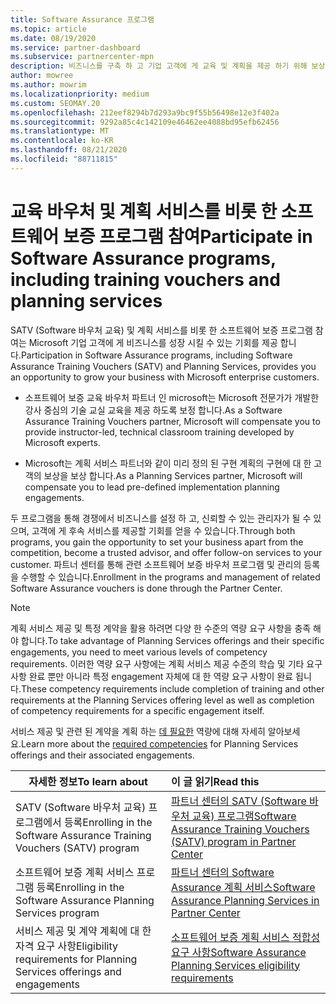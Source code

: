 ```yaml
---
title: Software Assurance 프로그램
ms.topic: article
ms.date: 08/19/2020
ms.service: partner-dashboard
ms.subservice: partnercenter-mpn
description: 비즈니스를 구축 하 고 기업 고객에 게 교육 및 계획을 제공 하기 위해 보상을 받을 수 있도록 소프트웨어 보증 프로그램에 등록 합니다.
author: mowree
ms.author: mowrim
ms.localizationpriority: medium
ms.custom: SEOMAY.20
ms.openlocfilehash: 212eef8294b7d293a9bc9f55b56498e12e3f402a
ms.sourcegitcommit: 9292a85c4c142109e46462ee4088bd95efb62456
ms.translationtype: MT
ms.contentlocale: ko-KR
ms.lasthandoff: 08/21/2020
ms.locfileid: "88711815"
---
```

# <a name="participate-in-software-assurance-programs-including-training-vouchers-and-planning-services"></a><span data-ttu-id="a42c0-103">교육 바우처 및 계획 서비스를 비롯 한 소프트웨어 보증 프로그램 참여</span><span class="sxs-lookup"><span data-stu-id="a42c0-103">Participate in Software Assurance programs, including training vouchers and planning services</span></span>

<span data-ttu-id="a42c0-104">SATV (Software 바우처 교육) 및 계획 서비스를 비롯 한 소프트웨어 보증 프로그램 참여는 Microsoft 기업 고객에 게 비즈니스를 성장 시킬 수 있는 기회를 제공 합니다.</span><span class="sxs-lookup"><span data-stu-id="a42c0-104">Participation in Software Assurance programs, including Software Assurance Training Vouchers (SATV) and Planning Services, provides you an opportunity to grow your business with Microsoft enterprise customers.</span></span> 

- <span data-ttu-id="a42c0-105">소프트웨어 보증 교육 바우처 파트너 인 microsoft는 Microsoft 전문가가 개발한 강사 중심의 기술 교실 교육을 제공 하도록 보정 합니다.</span><span class="sxs-lookup"><span data-stu-id="a42c0-105">As a Software Assurance Training Vouchers partner, Microsoft will compensate you to provide instructor-led, technical classroom training developed by Microsoft experts.</span></span> 

- <span data-ttu-id="a42c0-106">Microsoft는 계획 서비스 파트너와 같이 미리 정의 된 구현 계획의 구현에 대 한 고객의 보상을 보상 합니다.</span><span class="sxs-lookup"><span data-stu-id="a42c0-106">As a Planning Services partner, Microsoft will compensate you to lead pre-defined implementation planning engagements.</span></span> 

<span data-ttu-id="a42c0-107">두 프로그램을 통해 경쟁에서 비즈니스를 설정 하 고, 신뢰할 수 있는 관리자가 될 수 있으며, 고객에 게 후속 서비스를 제공할 기회를 얻을 수 있습니다.</span><span class="sxs-lookup"><span data-stu-id="a42c0-107">Through both programs, you gain the opportunity to set your business apart from the competition, become a trusted advisor, and offer follow-on services to your customer.</span></span> <span data-ttu-id="a42c0-108">파트너 센터를 통해 관련 소프트웨어 보증 바우처 프로그램 및 관리의 등록을 수행할 수 있습니다.</span><span class="sxs-lookup"><span data-stu-id="a42c0-108">Enrollment in the programs and management of related Software Assurance vouchers is done through the Partner Center.</span></span>

> [!NOTE]
> <span data-ttu-id="a42c0-109">계획 서비스 제공 및 특정 계약을 활용 하려면 다양 한 수준의 역량 요구 사항을 충족 해야 합니다.</span><span class="sxs-lookup"><span data-stu-id="a42c0-109">To take advantage of Planning Services offerings and their specific engagements, you need to meet various levels of competency requirements.</span></span> <span data-ttu-id="a42c0-110">이러한 역량 요구 사항에는 계획 서비스 제공 수준의 학습 및 기타 요구 사항 완료 뿐만 아니라 특정 engagement 자체에 대 한 역량 요구 사항이 완료 됩니다.</span><span class="sxs-lookup"><span data-stu-id="a42c0-110">These competency requirements include completion of training and other requirements at the Planning Services offering level as well as completion of competency requirements for a specific engagement itself.</span></span>  
>
> <span data-ttu-id="a42c0-111">서비스 제공 및 관련 된 계약을 계획 하는 [데 필요한](software-assurance-dps-requirements.md) 역량에 대해 자세히 알아보세요.</span><span class="sxs-lookup"><span data-stu-id="a42c0-111">Learn more about the [required competencies](software-assurance-dps-requirements.md) for Planning Services offerings and their associated engagements.</span></span>


|<span data-ttu-id="a42c0-112">**자세한 정보**</span><span class="sxs-lookup"><span data-stu-id="a42c0-112">**To learn about**</span></span>   |<span data-ttu-id="a42c0-113">**이 글 읽기**</span><span class="sxs-lookup"><span data-stu-id="a42c0-113">**Read this**</span></span>   |
|--------------------------|:------------------|
|<span data-ttu-id="a42c0-114">SATV (Software 바우처 교육) 프로그램에서 등록</span><span class="sxs-lookup"><span data-stu-id="a42c0-114">Enrolling in the Software Assurance Training Vouchers (SATV) program</span></span>  | [<span data-ttu-id="a42c0-115">파트너 센터의 SATV (Software 바우처 교육) 프로그램</span><span class="sxs-lookup"><span data-stu-id="a42c0-115">Software Assurance Training Vouchers (SATV) program in Partner Center</span></span>](software-assurance-satv.md)|
|<span data-ttu-id="a42c0-116">소프트웨어 보증 계획 서비스 프로그램 등록</span><span class="sxs-lookup"><span data-stu-id="a42c0-116">Enrolling in the Software Assurance Planning Services program</span></span> | [<span data-ttu-id="a42c0-117">파트너 센터의 Software Assurance 계획 서비스</span><span class="sxs-lookup"><span data-stu-id="a42c0-117">Software Assurance Planning Services in Partner Center</span></span>](software-assurance-dps.md) |
|<span data-ttu-id="a42c0-118">서비스 제공 및 계약 계획에 대 한 자격 요구 사항</span><span class="sxs-lookup"><span data-stu-id="a42c0-118">Eligibility requirements for Planning Services offerings and engagements</span></span>  | [<span data-ttu-id="a42c0-119">소프트웨어 보증 계획 서비스 적합성 요구 사항</span><span class="sxs-lookup"><span data-stu-id="a42c0-119">Software Assurance Planning Services eligibility requirements</span></span>](software-assurance-dps-requirements.md)  |